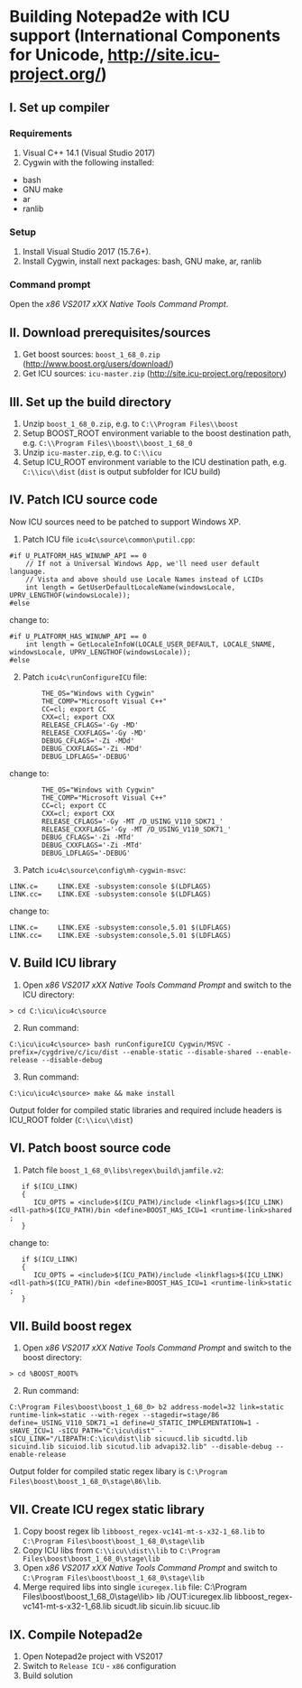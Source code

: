 # Building Notepad2e with ICU support (International Components for Unicode, http://site.icu-project.org/)

## I. Set up compiler

### Requirements
1. Visual C++ 14.1 (Visual Studio 2017)
2. Cygwin with the following installed:
* bash
* GNU make
* ar
* ranlib

### Setup
1. Install Visual Studio 2017 (15.7.6+).
2. Install Cygwin, install next packages: bash, GNU make, ar, ranlib 

### Command prompt
Open the *x86 VS2017 xXX Native Tools Command Prompt*.

## II. Download prerequisites/sources
1. Get boost sources: `boost_1_68_0.zip ` (http://www.boost.org/users/download/)
2. Get ICU sources: `icu-master.zip` (http://site.icu-project.org/repository)

## III. Set up the build directory
1. Unzip `boost_1_68_0.zip`, e.g. to `C:\\Program Files\\boost`
2. Setup BOOST_ROOT environment variable to the boost destination path, e.g. `C:\\Program Files\\boost\\boost_1_68_0`
3. Unzip `icu-master.zip`, e.g. to `C:\\icu`
4. Setup ICU_ROOT environment variable to the ICU destination path, e.g. `C:\\icu\\dist` (`dist` is output subfolder for ICU build)

## IV. Patch ICU source code
Now ICU sources need to be patched to support Windows XP.
1. Patch ICU file `icu4c\source\common\putil.cpp`:
```
#if U_PLATFORM_HAS_WINUWP_API == 0
    // If not a Universal Windows App, we'll need user default language.
    // Vista and above should use Locale Names instead of LCIDs
    int length = GetUserDefaultLocaleName(windowsLocale, UPRV_LENGTHOF(windowsLocale));
#else
```
change to:
```
#if U_PLATFORM_HAS_WINUWP_API == 0
    int length = GetLocaleInfoW(LOCALE_USER_DEFAULT, LOCALE_SNAME, windowsLocale, UPRV_LENGTHOF(windowsLocale));
#else
```
2. Patch `icu4c\runConfigureICU` file:
```
        THE_OS="Windows with Cygwin"
        THE_COMP="Microsoft Visual C++"
        CC=cl; export CC
        CXX=cl; export CXX
        RELEASE_CFLAGS='-Gy -MD'
        RELEASE_CXXFLAGS='-Gy -MD'
        DEBUG_CFLAGS='-Zi -MDd'
        DEBUG_CXXFLAGS='-Zi -MDd'
        DEBUG_LDFLAGS='-DEBUG'
```
change to:
```
        THE_OS="Windows with Cygwin"
        THE_COMP="Microsoft Visual C++"
        CC=cl; export CC
        CXX=cl; export CXX
        RELEASE_CFLAGS='-Gy -MT /D_USING_V110_SDK71_'
        RELEASE_CXXFLAGS='-Gy -MT /D_USING_V110_SDK71_'
        DEBUG_CFLAGS='-Zi -MTd'
        DEBUG_CXXFLAGS='-Zi -MTd'
        DEBUG_LDFLAGS='-DEBUG'
```
3. Patch `icu4c\source\config\mh-cygwin-msvc`:
```
LINK.c=		LINK.EXE -subsystem:console $(LDFLAGS)
LINK.cc=	LINK.EXE -subsystem:console $(LDFLAGS)
```
change to:
```
LINK.c=		LINK.EXE -subsystem:console,5.01 $(LDFLAGS)
LINK.cc=	LINK.EXE -subsystem:console,5.01 $(LDFLAGS)
```

## V. Build ICU library
1. Open *x86 VS2017 xXX Native Tools Command Prompt* and switch to the ICU directory:
```
> cd C:\icu\icu4c\source
```
2. Run command:
```
C:\icu\icu4c\source> bash runConfigureICU Cygwin/MSVC -prefix=/cygdrive/c/icu/dist --enable-static --disable-shared --enable-release --disable-debug
```
3. Run command:
```
C:\icu\icu4c\source> make && make install
```
Output folder for compiled static libraries and required include headers is ICU_ROOT folder (`C:\\icu\\dist`)

## VI. Patch boost source code
1. Patch file `boost_1_68_0\libs\regex\build\jamfile.v2`:
```
   if $(ICU_LINK)
   {
      ICU_OPTS = <include>$(ICU_PATH)/include <linkflags>$(ICU_LINK) <dll-path>$(ICU_PATH)/bin <define>BOOST_HAS_ICU=1 <runtime-link>shared ;
   }
```
change to:
```
   if $(ICU_LINK)
   {
      ICU_OPTS = <include>$(ICU_PATH)/include <linkflags>$(ICU_LINK) <dll-path>$(ICU_PATH)/bin <define>BOOST_HAS_ICU=1 <runtime-link>static ;
   }
```

## VII. Build boost regex
1. Open *x86 VS2017 xXX Native Tools Command Prompt* and switch to the boost directory:
```
> cd %BOOST_ROOT%
```
2. Run command:
```
C:\Program Files\boost\boost_1_68_0> b2 address-model=32 link=static runtime-link=static --with-regex --stagedir=stage/86 define=_USING_V110_SDK71_=1 define=U_STATIC_IMPLEMENTATION=1 -sHAVE_ICU=1 -sICU_PATH="C:\icu\dist" -sICU_LINK="/LIBPATH:C:\icu\dist\lib sicuucd.lib sicudtd.lib sicuind.lib sicuiod.lib sicutud.lib advapi32.lib" --disable-debug --enable-release
```
Output folder for compiled static regex libary is `C:\Program Files\boost\boost_1_68_0\stage\86\lib`.

## VII. Create ICU regex static library
1. Copy boost regex lib `libboost_regex-vc141-mt-s-x32-1_68.lib` to `C:\Program Files\boost\boost_1_68_0\stage\lib`
2. Copy ICU libs from `C:\\icu\\dist\\lib` to `C:\Program Files\boost\boost_1_68_0\stage\lib`
3. Open *x86 VS2017 xXX Native Tools Command Prompt* and switch to `C:\Program Files\boost\boost_1_68_0\stage\lib`
4. Merge required libs into single `icuregex.lib` file:
C:\Program Files\boost\boost_1_68_0\stage\lib> lib /OUT:icuregex.lib libboost_regex-vc141-mt-s-x32-1_68.lib sicudt.lib sicuin.lib sicuuc.lib

## IX. Compile Notepad2e
1. Open Notepad2e project with VS2017
2. Switch to `Release ICU` - `x86` configuration
3. Build solution
